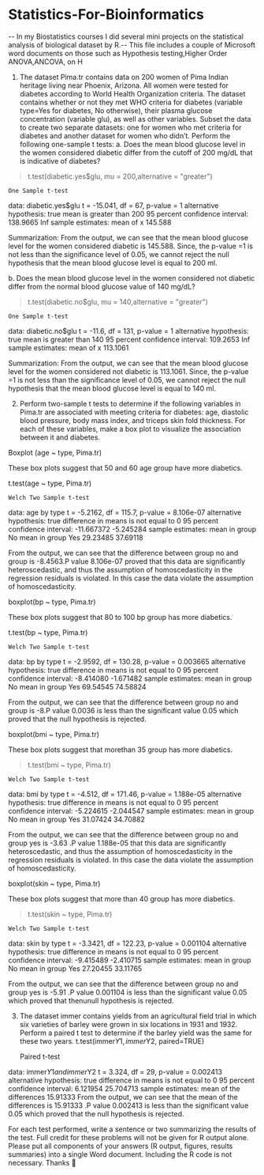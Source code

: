 # Statistics-For-Bioinformatics

-- In my Biostatistics courses I did several mini projects on the statistical analysis of biological dataset by R.-- This file includes a couple of Microsoft word documents on those such as Hypothesis testing,Higher Order ANOVA,ANCOVA,  on H
1.	The dataset Pima.tr contains data on 200 women of Pima Indian heritage living near Phoenix, Arizona.  All women were tested for diabetes according to World Health Organization criteria.  The dataset contains whether or not they met WHO criteria for diabetes (variable type=Yes for diabetes, No otherwise), their plasma glucose concentration (variable glu), as well as other variables.  Subset the data to create two separate datasets: one for women who met criteria for diabetes and another dataset for women who didn’t.  Perform the following one-sample t tests:
a.	Does the mean blood glucose level in the women considered diabetic differ from the cutoff of 200 mg/dL that is indicative of diabetes?
 

> t.test(diabetic.yes$glu, mu = 200,alternative = "greater")

	One Sample t-test

data:  diabetic.yes$glu
t = -15.041, df = 67, p-value = 1
alternative hypothesis: true mean is greater than 200
95 percent confidence interval:
 138.9665      Inf
sample estimates:
mean of x 
145.588	

 Summarization: From the output, we can see that the mean blood glucose level for the women considered diabetic is 145.588. Since, the p-value =1 is not less than the significance level of 0.05, we cannot reject the null hypothesis that the mean blood glucose level is equal to 200 ml. 


b.	Does the mean blood glucose level in the women considered not diabetic differ from the normal blood glucose value of 140 mg/dL?


  
> t.test(diabetic.no$glu, mu = 140,alternative = "greater")

	One Sample t-test

data:  diabetic.no$glu
t = -11.6, df = 131, p-value = 1
alternative hypothesis: true mean is greater than 140
95 percent confidence interval:
 109.2653      Inf
sample estimates:
mean of x 
 113.1061 


Summarization: From the output, we can see that the mean blood glucose level for the women considered not diabetic is 113.1061. Since, the p-value =1 is not less than the significance level of 0.05, we cannot reject the null hypothesis that the mean blood glucose level is equal to 140 ml.








2.	Perform two-sample t tests to determine if the following variables in Pima.tr are associated with meeting criteria for diabetes: age, diastolic blood pressure, body mass index, and triceps skin fold thickness.  For each of these variables, make a box plot to visualize the association between it and diabetes.


Boxplot (age ~ type, Pima.tr)
 
These box plots suggest that 50 and 60 age group have more diabetics.



t.test(age ~ type, Pima.tr)

	Welch Two Sample t-test

data:  age by type
t = -5.2162, df = 115.7, p-value = 8.106e-07
alternative hypothesis: true difference in means is not equal to 0
95 percent confidence interval:
 -11.667372  -5.245284
sample estimates:
 mean in group No mean in group Yes 
         29.23485          37.69118

From the output, we can see that the difference between group no and group is -8.4563.P   value 8.106e-07 proved that this data are significantly heteroscedastic, and thus the assumption of homoscedasticity in the regression residuals is violated. In this case the data violate the assumption of homoscedasticity. 




boxplot(bp ~ type, Pima.tr)

 
These box plots suggest that 80 to 100 bp  group has more diabetics.




t.test(bp ~ type, Pima.tr)

	Welch Two Sample t-test

data:  bp by type
t = -2.9592, df = 130.28, p-value = 0.003665
alternative hypothesis: true difference in means is not equal to 0
95 percent confidence interval:
 -8.414080 -1.671482
sample estimates:
 mean in group No mean in group Yes 
         69.54545          74.58824 







From the output, we can see that the difference between group no and group is -8.P   value 0.0036 is less than the significant value 0.05 which  proved that the null 
hypothesis is rejected. 


boxplot(bmi ~ type, Pima.tr)
 

These box plots suggest that morethan 35   group has more diabetics.

> t.test(bmi ~ type, Pima.tr)

	Welch Two Sample t-test

data:  bmi by type
t = -4.512, df = 171.46, p-value = 1.188e-05
alternative hypothesis: true difference in means is not equal to 0
95 percent confidence interval:
 -5.224615 -2.044547
sample estimates:
 mean in group No mean in group Yes 
         31.07424          34.70882 


From the output, we can see that the difference between group no and group yes is -3.63 .P   value 1.188e-05 that this data are significantly heteroscedastic, and thus the assumption of homoscedasticity in the regression residuals is violated. In this case the data violate the assumption of homoscedasticity.


boxplot(skin ~ type, Pima.tr)
 
These box plots suggest that more than 40   group has more diabetics.





> t.test(skin ~ type, Pima.tr)

	Welch Two Sample t-test

data:  skin by type
t = -3.3421, df = 122.23, p-value = 0.001104
alternative hypothesis: true difference in means is not equal to 0
95 percent confidence interval:
 -9.415489 -2.410715
sample estimates:
 mean in group No mean in group Yes 
         27.20455          33.11765 

From the output, we can see that the difference between group no and group yes is -5.91 .P   value 0.001104 is less than the significant value 0.05 which  proved that thenunull hypothesis is rejected.


3.	The dataset immer contains yields from an agricultural field trial in which six varieties of barley were grown in six locations in 1931 and 1932.  Perform a paired t test to determine if the barley yield was the same for these two years.
t.test(immer$Y1, immer$Y2, paired=TRUE)

	Paired t-test

data:  immer$Y1 and immer$Y2
t = 3.324, df = 29, p-value = 0.002413
alternative hypothesis: true difference in means is not equal to 0
95 percent confidence interval:
  6.121954 25.704713
sample estimates:
mean of the differences 
               15.91333 
From the output, we can see that the mean of the differences is 15.91333 .P   value 0.002413 is less than the significant value 0.05 which  proved that the null hypothesis is rejected.


For each test performed, write a sentence or two summarizing the results of the test.  Full credit for these problems will not be given for R output alone.  Please put all components of your answers (R output, figures, results summaries) into a single Word document.  Including the R code is not necessary.  Thanks 









